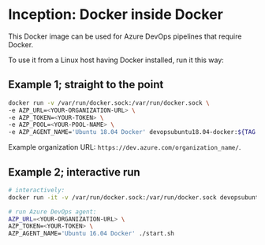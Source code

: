 # Inception: Docker inside Docker
This Docker image can be used for Azure DevOps pipelines that require Docker.

To use it from a Linux host having Docker installed, run it this way:

## Example 1; straight to the point
```bash
docker run -v /var/run/docker.sock:/var/run/docker.sock \
-e AZP_URL=<YOUR-ORGANIZATION-URL> \
-e AZP_TOKEN=<YOUR-TOKEN> \
-e AZP_POOL=<YOUR-POOL-NAME> \
-e AZP_AGENT_NAME='Ubuntu 18.04 Docker' devopsubuntu18.04-docker:${TAG:-latest}
```

Example organization URL: `https://dev.azure.com/organization_name/`.

## Example 2; interactive run
```bash
# interactively:
docker run -it -v /var/run/docker.sock:/var/run/docker.sock devopsubuntu18.04-docker:latest /bin/bash

# run Azure DevOps agent:
AZP_URL=<YOUR-ORGANIZATION-URL> \
AZP_TOKEN=<YOUR-TOKEN> \
AZP_AGENT_NAME='Ubuntu 16.04 Docker' ./start.sh
```
